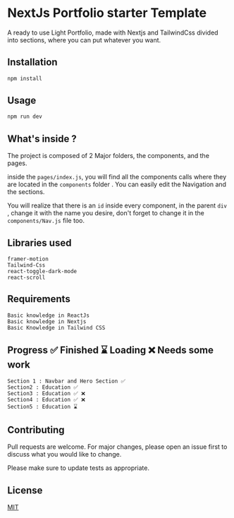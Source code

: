 # NextJs Portfolio starter Template

A ready to use Light Portfolio, made with Nextjs and TailwindCss
divided into sections, where you can put whatever you want.

## Installation

```bash
npm install
```

## Usage

```bash
npm run dev
```

## What's inside ?

The project is composed of 2 Major folders, the components, and the pages.

inside the `pages/index.js`, you will find all the components calls where they are located in the `components` folder .
You can easily edit the Navigation and the sections.

You will realize that there is an `id` inside every component, in the parent `div` , change it with the name you desire, don't forget to change it in the `components/Nav.js` file too.

## Libraries used

```
framer-motion
Tailwind-Css
react-toggle-dark-mode
react-scroll
```

## Requirements

```
Basic knowledge in ReactJs
Basic knowledge in Nextjs
Basic Knowledge in Tailwind CSS
```

## Progress ✅ Finished ⌛ Loading ❌ Needs some work

```
Section 1 : Navbar and Hero Section ✅
Section2 : Education ✅
Section3 : Education ✅ ❌
Section4 : Education ✅ ❌
Section5 : Education ⌛
```

## Contributing

Pull requests are welcome. For major changes, please open an issue first to discuss what you would like to change.

Please make sure to update tests as appropriate.

## License

[MIT](https://choosealicense.com/licenses/mit/)
